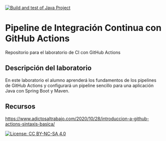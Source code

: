 [![Build and test of Java Project](https://github.com/ETSISI-EMS/ems2024-lab-1-3-ci-github-actions-Daniel17n/actions/workflows/main.yml/badge.svg)](https://github.com/ETSISI-EMS/ems2024-lab-1-3-ci-github-actions-Daniel17n/actions/workflows/main.yml)

# Pipeline de Integración Continua con GitHub Actions

Repositorio para el laboratorio de CI con GitHub Actions

## Descripción del laboratorio

En este laboratorio el alumno aprenderá los fundamentos de los pipelines de GitHub Actions y configurará un pipeline
sencillo para una aplicación Java con Spring Boot y Maven. 

## Recursos
https://www.adictosaltrabajo.com/2020/10/28/introduccion-a-github-actions-sintaxis-basica/

[![License: CC BY-NC-SA 4.0](https://img.shields.io/badge/License-CC_BY--NC--SA_4.0-lightgrey.svg)](https://creativecommons.org/licenses/by-nc-sa/4.0/)
